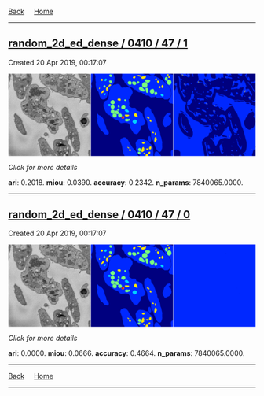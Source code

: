 
[Back](..)&nbsp;&nbsp;&nbsp;&nbsp;&nbsp;[Home](https://leapmanlab.github.io/snapshots)

---

<div class="summary"><a href="1"><h2>random_2d_ed_dense / 0410 / 47 / 1</h2></a><p>Created 20 Apr 2019, 00:17:07
</p><a href="1"><img src="1/media/summary.png" align="center"></a><p>
<i>Click for more details</i>
</p></div>

**ari**: 0.2018. **miou**: 0.0390. **accuracy**: 0.2342. **n_params**: 7840065.0000. 

---

<div class="summary"><a href="0"><h2>random_2d_ed_dense / 0410 / 47 / 0</h2></a><p>Created 20 Apr 2019, 00:17:07
</p><a href="0"><img src="0/media/summary.png" align="center"></a><p>
<i>Click for more details</i>
</p></div>

**ari**: 0.0000. **miou**: 0.0666. **accuracy**: 0.4664. **n_params**: 7840065.0000. 

---

[Back](..)&nbsp;&nbsp;&nbsp;&nbsp;&nbsp;[Home](https://leapmanlab.github.io/snapshots)

---